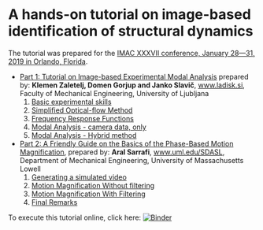 # A hands-on tutorial on image-based identification of structural dynamics

The tutorial was prepared for the [IMAC XXXVII conference, January 28—31, 2019 in Orlando, Florida](https://sem.org/imacprogram).

* [Part 1: Tutorial on Image-based Experimental Modal Analysis](./Image%20Based%20Experimental%20Modal%20Analysis%20Tutorial.ipynb) prepared by: **Klemen Zaletelj, Domen Gorjup and Janko Slavič**, www.ladisk.si, Faculty of Mechanical Engineering, University of Ljubljana
    1. [Basic experimental skills](./Image%20Based%20Experimental%20Modal%20Analysis%20Tutorial.ipynb#Basic-experimental-skills)
    2. [Simplified Optical-flow Method](./Image%20Based%20Experimental%20Modal%20Analysis%20Tutorial.ipynb#Simplified-Optical-flow-Method)
    3. [Frequency Response Functions](./Image%20Based%20Experimental%20Modal%20Analysis%20Tutorial.ipynb#Frequency-Response-Functions)
    4. [Modal Analysis - camera data, only](./Image%20Based%20Experimental%20Modal%20Analysis%20Tutorial.ipynb#Modal-Analysis---camera-data,-only)
    5. [Modal Analysis - Hybrid method](./Image%20Based%20Experimental%20Modal%20Analysis%20Tutorial.ipynb#Modal-Analysis---Hybrid-method)
* [Part 2: A Friendly Guide on the Basics of the Phase-Based Motion Magnification](./Video%20Magnification%20Tutorial.ipynb), prepared by: **Aral Sarrafi**, www.uml.edu/SDASL, Department of Mechanical Engineering, University of Massachusetts Lowell
    1. [Generating a simulated video](./Video%20Magnification%20Tutorial.ipynb#Generating-a-simulated-video)
    2. [Motion Magnification Without filtering](./Video%20Magnification%20Tutorial.ipynb#Motion-Magnification-Without-filtering)
    3. [Motion Magnification With Filtering](./Video%20Magnification%20Tutorial.ipynb#Motion-Magnification-With-Filtering)
    4. [Final Remarks](./Video%20Magnification%20Tutorial.ipynb#Final-Remarks)

To execute this tutorial online, click here: [![Binder](https://mybinder.org/badge_logo.svg)](https://mybinder.org/v2/gh/ladisk/ImageBasedModalAnalysisTutorial/master)